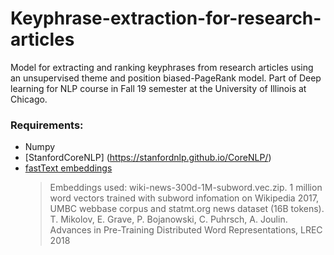 # Keyphrase-extraction-for-research-articles

Model for extracting and ranking keyphrases from research articles using an unsupervised theme and position biased-PageRank
model. Part of Deep learning for NLP course in Fall 19 semester at the University of Illinois at Chicago.

### Requirements:
* Numpy
* [StanfordCoreNLP] (https://stanfordnlp.github.io/CoreNLP/)
* [fastText embeddings](https://fasttext.cc/docs/en/english-vectors.html)
  > Embeddings used: wiki-news-300d-1M-subword.vec.zip. 1 million word vectors trained with subword infomation on Wikipedia 2017, UMBC webbase corpus and statmt.org news dataset (16B tokens). T. Mikolov, E. Grave, P. Bojanowski, C. Puhrsch, A. Joulin. Advances in Pre-Training Distributed Word Representations, LREC 2018
